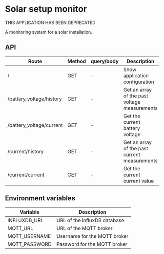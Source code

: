 # Solar setup monitor

THIS APPLICATION HAS BEEN DEPRECATED

A monitoring system for a solar installation.

## API
| Route | Method | query/body | Description |
| --- | --- | --- | --- |
| / | GET | - | Show application configuration |
| /battery_voltage/history | GET | - | Get an array of the past voltage measurements |
| /battery_voltage/current | GET | - | Get the current battery voltage |
| /current/history | GET | - | Get an array of the past current measurements |
| /current/current | GET | - | Get the current current value |

## Environment variables
| Variable  | Description |
| --- | --- |
| INFLUXDB_URL | URL of the InfluxDB database |
| MQTT_URL | URL of the MQTT broker |
| MQTT_USERNAME | Username for the MQTT broker |
| MQTT_PASSWORD | Password for the MQTT broker |
